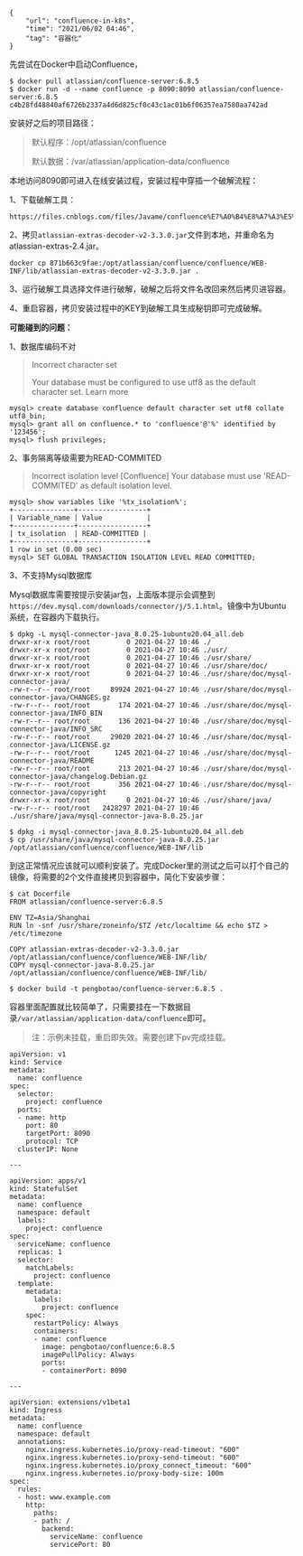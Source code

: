 ```
{
    "url": "confluence-in-k8s",
    "time": "2021/06/02 04:46",
    "tag": "容器化"
}
```

先尝试在Docker中启动Confluence，

```
$ docker pull atlassian/confluence-server:6.8.5
$ docker run -d --name confluence -p 8090:8090 atlassian/confluence-server:6.8.5
c4b28fd48840af6726b2337a4d6d825cf0c43c1ac01b6f06357ea7580aa742ad
```

安装好之后的项目路径：

>  默认程序：/opt/atlassian/confluence
>
>  默认数据：/var/atlassian/application-data/confluence

本地访问8090即可进入在线安装过程，安装过程中穿插一个破解流程：

1、下载破解工具：

```
https://files.cnblogs.com/files/Javame/confluence%E7%A0%B4%E8%A7%A3%E5%B7%A5%E5%85%B7.zip
```

2、拷贝`atlassian-extras-decoder-v2-3.3.0.jar`文件到本地，并重命名为atlassian-extras-2.4.jar。

```
docker cp 871b663c9fae:/opt/atlassian/confluence/confluence/WEB-INF/lib/atlassian-extras-decoder-v2-3.3.0.jar .
```

3、运行破解工具选择文件进行破解，破解之后将文件名改回来然后拷贝进容器。

4、重启容器，拷贝安装过程中的KEY到破解工具生成秘钥即可完成破解。

**可能碰到的问题：**

1、数据库编码不对

> Incorrect character set
>
> Your database must be configured to use utf8 as the default character set. Learn more

```
mysql> create database confluence default character set utf8 collate utf8_bin;
mysql> grant all on confluence.* to 'confluence'@'%' identified by '123456'; 
mysql> flush privileges;
```

2、事务隔离等级需要为READ-COMMITED

> Incorrect isolation level
> [Confluence] Your database must use 'READ-COMMITED' as default isolation level.

```
mysql> show variables like '%tx_isolation%';
+---------------+-----------------+
| Variable_name | Value           |
+---------------+-----------------+
| tx_isolation  | READ-COMMITTED |
+---------------+-----------------+
1 row in set (0.00 sec)
mysql> SET GLOBAL TRANSACTION ISOLATION LEVEL READ COMMITTED;
```

3、不支持Mysql数据库

Mysql数据库需要按提示安装jar包，上面版本提示会调整到`https://dev.mysql.com/downloads/connector/j/5.1.html`。镜像中为Ubuntu系统，在容器内下载执行。

```
$ dpkg -L mysql-connector-java_8.0.25-1ubuntu20.04_all.deb
drwxr-xr-x root/root         0 2021-04-27 10:46 ./
drwxr-xr-x root/root         0 2021-04-27 10:46 ./usr/
drwxr-xr-x root/root         0 2021-04-27 10:46 ./usr/share/
drwxr-xr-x root/root         0 2021-04-27 10:46 ./usr/share/doc/
drwxr-xr-x root/root         0 2021-04-27 10:46 ./usr/share/doc/mysql-connector-java/
-rw-r--r-- root/root     89924 2021-04-27 10:46 ./usr/share/doc/mysql-connector-java/CHANGES.gz
-rw-r--r-- root/root       174 2021-04-27 10:46 ./usr/share/doc/mysql-connector-java/INFO_BIN
-rw-r--r-- root/root       136 2021-04-27 10:46 ./usr/share/doc/mysql-connector-java/INFO_SRC
-rw-r--r-- root/root     29020 2021-04-27 10:46 ./usr/share/doc/mysql-connector-java/LICENSE.gz
-rw-r--r-- root/root      1245 2021-04-27 10:46 ./usr/share/doc/mysql-connector-java/README
-rw-r--r-- root/root       213 2021-04-27 10:46 ./usr/share/doc/mysql-connector-java/changelog.Debian.gz
-rw-r--r-- root/root       356 2021-04-27 10:46 ./usr/share/doc/mysql-connector-java/copyright
drwxr-xr-x root/root         0 2021-04-27 10:46 ./usr/share/java/
-rw-r--r-- root/root   2428297 2021-04-27 10:46 ./usr/share/java/mysql-connector-java-8.0.25.jar

$ dpkg -i mysql-connector-java_8.0.25-1ubuntu20.04_all.deb
$ cp /usr/share/java/mysql-connector-java-8.0.25.jar /opt/atlassian/confluence/confluence/WEB-INF/lib
```

到这正常情况应该就可以顺利安装了。完成Docker里的测试之后可以打个自己的镜像，将需要的2个文件直接拷贝到容器中，简化下安装步骤：

```
$ cat Docerfile
FROM atlassian/confluence-server:6.8.5

ENV TZ=Asia/Shanghai
RUN ln -snf /usr/share/zoneinfo/$TZ /etc/localtime && echo $TZ > /etc/timezone

COPY atlassian-extras-decoder-v2-3.3.0.jar /opt/atlassian/confluence/confluence/WEB-INF/lib/
COPY mysql-connector-java-8.0.25.jar /opt/atlassian/confluence/confluence/WEB-INF/lib/

$ docker build -t pengbotao/confluence-server:6.8.5 .
```

容器里面配置就比较简单了，只需要挂在一下数据目录`/var/atlassian/application-data/confluence`即可。

> 注：示例未挂载，重启即失效。需要创建下pv完成挂载。

```
apiVersion: v1
kind: Service
metadata:
  name: confluence
spec:
  selector:
    project: confluence
  ports:
  - name: http
    port: 80
    targetPort: 8090
    protocol: TCP
  clusterIP: None

---

apiVersion: apps/v1
kind: StatefulSet
metadata:
  name: confluence
  namespace: default
  labels:
    project: confluence
spec:
  serviceName: confluence
  replicas: 1
  selector:
    matchLabels:
      project: confluence
  template:
    metadata:
      labels:
        project: confluence
    spec:
      restartPolicy: Always
      containers:
      - name: confluence
        image: pengbotao/confluence:6.8.5
        imagePullPolicy: Always
        ports:
        - containerPort: 8090

---

apiVersion: extensions/v1beta1
kind: Ingress
metadata:
  name: confluence
  namespace: default
  annotations:
    nginx.ingress.kubernetes.io/proxy-read-timeout: "600"
    nginx.ingress.kubernetes.io/proxy-send-timeout: "600"
    nginx.ingress.kubernetes.io/proxy_connect_timeout: "600"
    nginx.ingress.kubernetes.io/proxy-body-size: 100m
spec:
  rules:
  - host: www.example.com
    http:
      paths:
      - path: /
        backend:
          serviceName: confluence
          servicePort: 80
```

